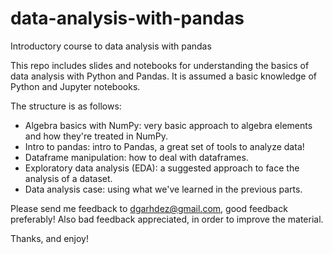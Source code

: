 # data-analysis-with-pandas
Introductory course to data analysis with pandas

This repo includes slides and notebooks for understanding the basics of data analysis with Python and Pandas. It is assumed a basic knowledge of Python and Jupyter notebooks.

The structure is as follows:
* Algebra basics with NumPy: very basic approach to algebra elements and how they're treated in NumPy.
* Intro to pandas: intro to Pandas, a great set of tools to analyze data!
* Dataframe manipulation: how to deal with dataframes.
* Exploratory data analysis (EDA): a suggested approach to face the analysis of a dataset.
* Data analysis case: using what we've learned in the previous parts.

Please send me feedback to dgarhdez@gmail.com, good feedback preferably! Also bad feedback appreciated, in order to improve the material.

Thanks, and enjoy!


